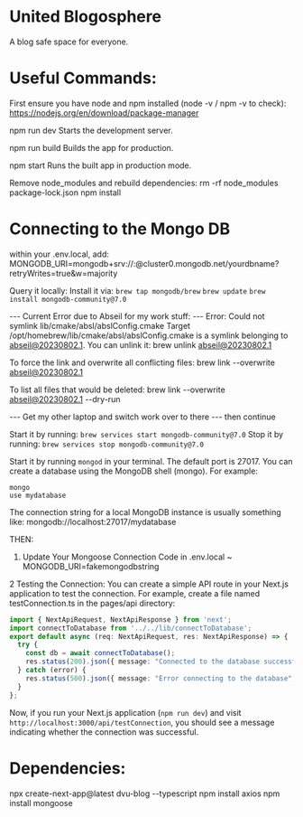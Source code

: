 # United Blogosphere
A blog safe space for everyone.


# Useful Commands:

First ensure you have node and npm installed (node -v / npm -v to check):
https://nodejs.org/en/download/package-manager

npm run dev
    Starts the development server.

npm run build
    Builds the app for production.

npm start
    Runs the built app in production mode.

Remove node_modules and rebuild dependencies:
rm -rf node_modules package-lock.json
npm install

# Connecting to the Mongo DB
within your .env.local, add:
MONGODB_URI=mongodb+srv://<username>:<password>@cluster0.mongodb.net/yourdbname?retryWrites=true&w=majority  

Query it locally:
Install it via: 
`brew tap mongodb/brew`
`brew update`
`brew install mongodb-community@7.0`

--- Current Error due to Abseil for my work stuff: --- 
Error: Could not symlink lib/cmake/absl/abslConfig.cmake
Target /opt/homebrew/lib/cmake/absl/abslConfig.cmake
is a symlink belonging to abseil@20230802.1. You can unlink it:
  brew unlink abseil@20230802.1

To force the link and overwrite all conflicting files:
  brew link --overwrite abseil@20230802.1

To list all files that would be deleted:
  brew link --overwrite abseil@20230802.1 --dry-run

--- Get my other laptop and switch work over to there --- then continue

Start it by running: `brew services start mongodb-community@7.0`
Stop it by running: `brew services stop mongodb-community@7.0`

Start it by running `mongod` in your terminal. The default port is 27017. 
You can create a database using the MongoDB shell (mongo). For example:

```
mongo  
use mydatabase
```

The connection string for a local MongoDB instance is usually something like:
mongodb://localhost:27017/mydatabase 

THEN:
1. Update Your Mongoose Connection Code in .env.local ~ MONGODB_URI=fakemongodbstring

2 Testing the Connection:
You can create a simple API route in your Next.js application to test the connection. For example, create a file named testConnection.ts in the pages/api directory:
```typescript
import { NextApiRequest, NextApiResponse } from 'next';
import connectToDatabase from '../../lib/connectToDatabase';
export default async (req: NextApiRequest, res: NextApiResponse) => {  
  try {  
    const db = await connectToDatabase();  
    res.status(200).json({ message: "Connected to the database successfully!" });  
  } catch (error) {  
    res.status(500).json({ message: "Error connecting to the database", error });  
  }  
};  
```  

Now, if you run your Next.js application (`npm run dev`) and visit `http://localhost:3000/api/testConnection`, you should see a message indicating whether the connection was successful.  



# Dependencies: 
npx create-next-app@latest dvu-blog --typescript
npm install axios 
npm install mongoose